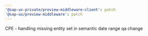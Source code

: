 ```yaml
---
'@sap-ux-private/preview-middleware-client': patch
'@sap-ux/preview-middleware': patch
---
```


CPE - handling missing entity set in semantic date range qa change
